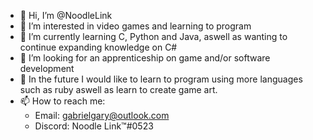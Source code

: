- 👋 Hi, I’m @NoodleLink
- 👀 I’m interested in video games and learning to program
- 🌱 I’m currently learning C, Python and Java, aswell as wanting to continue expanding knowledge on C#
- 💞️ I’m looking for an apprenticeship on game and/or software development
- 🔮 In the future I would like to learn to program using more languages such as ruby aswell as learn to create game art.
- 📫 How to reach me:
  - Email: gabrielgary@outlook.com
  - Discord: Noodle Link™#0523
<!---
FunkyLink/FunkyLink is a ✨ special ✨ repository because its `README.md` (this file) appears on your GitHub profile.
You can click the Preview link to take a look at your changes.
--->
